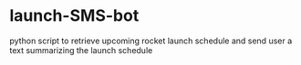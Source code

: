 # launch-SMS-bot
python script to retrieve upcoming rocket launch schedule and send user a text summarizing the launch schedule
